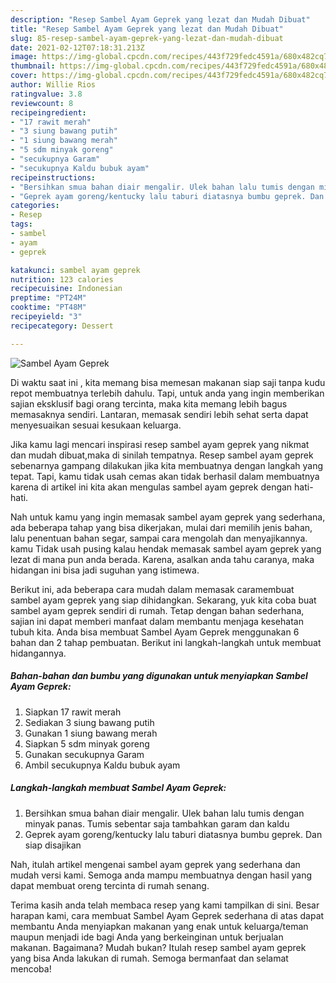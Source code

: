 ```yaml
---
description: "Resep Sambel Ayam Geprek yang lezat dan Mudah Dibuat"
title: "Resep Sambel Ayam Geprek yang lezat dan Mudah Dibuat"
slug: 85-resep-sambel-ayam-geprek-yang-lezat-dan-mudah-dibuat
date: 2021-02-12T07:18:31.213Z
image: https://img-global.cpcdn.com/recipes/443f729fedc4591a/680x482cq70/sambel-ayam-geprek-foto-resep-utama.jpg
thumbnail: https://img-global.cpcdn.com/recipes/443f729fedc4591a/680x482cq70/sambel-ayam-geprek-foto-resep-utama.jpg
cover: https://img-global.cpcdn.com/recipes/443f729fedc4591a/680x482cq70/sambel-ayam-geprek-foto-resep-utama.jpg
author: Willie Rios
ratingvalue: 3.8
reviewcount: 8
recipeingredient:
- "17 rawit merah"
- "3 siung bawang putih"
- "1 siung bawang merah"
- "5 sdm minyak goreng"
- "secukupnya Garam"
- "secukupnya Kaldu bubuk ayam"
recipeinstructions:
- "Bersihkan smua bahan diair mengalir. Ulek bahan lalu tumis dengan minyak panas. Tumis sebentar saja tambahkan garam dan kaldu"
- "Geprek ayam goreng/kentucky lalu taburi diatasnya bumbu geprek. Dan siap disajikan"
categories:
- Resep
tags:
- sambel
- ayam
- geprek

katakunci: sambel ayam geprek 
nutrition: 123 calories
recipecuisine: Indonesian
preptime: "PT24M"
cooktime: "PT48M"
recipeyield: "3"
recipecategory: Dessert

---
```



![Sambel Ayam Geprek](https://img-global.cpcdn.com/recipes/443f729fedc4591a/680x482cq70/sambel-ayam-geprek-foto-resep-utama.jpg)

Di waktu  saat ini , kita memang bisa memesan makanan siap saji tanpa kudu repot membuatnya terlebih dahulu. Tapi, untuk anda yang ingin memberikan sajian eksklusif bagi orang tercinta, maka kita memang lebih bagus memasaknya sendiri. Lantaran, memasak sendiri lebih sehat serta dapat menyesuaikan sesuai kesukaan keluarga.

Jika kamu lagi mencari inspirasi resep sambel ayam geprek yang nikmat dan mudah dibuat,maka di sinilah tempatnya. Resep sambel ayam geprek  sebenarnya gampang dilakukan jika kita membuatnya dengan langkah yang tepat. Tapi, kamu tidak usah cemas akan tidak berhasil dalam membuatnya 
karena di artikel ini kita akan mengulas sambel ayam geprek dengan hati-hati.  



Nah untuk kamu yang ingin memasak sambel ayam geprek yang sederhana, ada beberapa tahap yang bisa dikerjakan, mulai dari memilih jenis bahan, lalu penentuan bahan segar, sampai cara mengolah dan menyajikannya. kamu Tidak usah pusing kalau hendak memasak sambel ayam geprek yang lezat di mana pun anda berada. Karena, asalkan anda  tahu caranya, maka hidangan ini bisa jadi suguhan yang istimewa.

Berikut ini, ada beberapa cara mudah dalam memasak caramembuat sambel ayam geprek yang siap dihidangkan. Sekarang, yuk kita coba buat sambel ayam geprek sendiri di rumah. Tetap dengan bahan sederhana, sajian ini dapat memberi manfaat dalam membantu menjaga kesehatan tubuh kita. Anda bisa membuat Sambel Ayam Geprek menggunakan 6 bahan dan 2 tahap pembuatan. Berikut ini langkah-langkah untuk membuat hidangannya.

<!--inarticleads1-->

##### Bahan-bahan dan bumbu yang digunakan untuk menyiapkan Sambel Ayam Geprek:

1. Siapkan 17 rawit merah
1. Sediakan 3 siung bawang putih
1. Gunakan 1 siung bawang merah
1. Siapkan 5 sdm minyak goreng
1. Gunakan secukupnya Garam
1. Ambil secukupnya Kaldu bubuk ayam




<!--inarticleads2-->

##### Langkah-langkah membuat Sambel Ayam Geprek:

1. Bersihkan smua bahan diair mengalir. Ulek bahan lalu tumis dengan minyak panas. Tumis sebentar saja tambahkan garam dan kaldu
1. Geprek ayam goreng/kentucky lalu taburi diatasnya bumbu geprek. Dan siap disajikan




Nah, itulah artikel mengenai  sambel ayam geprek  yang sederhana dan mudah versi kami. Semoga anda mampu membuatnya dengan hasil yang dapat membuat oreng tercinta di rumah senang. 

Terima kasih anda telah membaca resep yang kami tampilkan di sini. Besar harapan kami, cara membuat  Sambel Ayam Geprek sederhana di atas dapat membantu Anda menyiapkan makanan yang enak untuk keluarga/teman maupun menjadi ide bagi Anda yang berkeinginan untuk berjualan makanan. Bagaimana? Mudah bukan? Itulah resep sambel ayam geprek yang bisa Anda lakukan di rumah. Semoga bermanfaat dan selamat mencoba!

